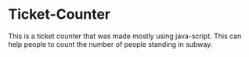 # Ticket-Counter
This is a ticket counter that was made mostly using java-script. This can help people to count the number of people standing in subway.  
